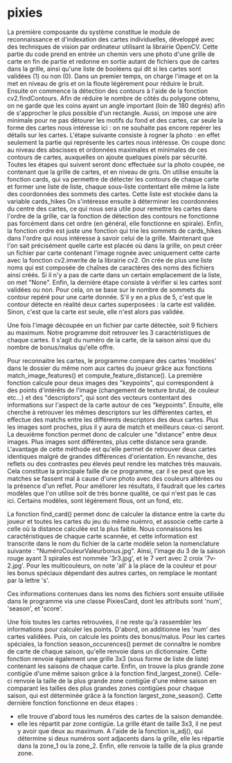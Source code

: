 # pixies
La première composante du système constitue le module de reconnaissance et d'indexation des cartes individuelles, développé avec des techniques de vision par ordinateur utilisant la librairie OpenCV. Cette partie du code prend en entrée un chemin vers une photo d'une grille de carte en fin de partie et redonne en sortie autant de fichiers que de cartes dans la grille, ainsi qu'une liste de booléens qui dit si les cartes sont validées (1) ou non (0). 
Dans un premier temps, on charge l'image et on la met en niveau de gris et on la floute légèrement pour réduire le bruit. Ensuite on commence la détection des contours à l'aide de la fonction cv2.findContours. Afin de réduire le nombre de côtés du polygone obtenu, on ne garde que les coins ayant un angle important (loin de 180 degrés) afin de s'approcher le plus possible d'un rectangle. Aussi, on impose une aire minimale pour ne pas détourer les motifs du fond et des cartes, car seule la forme des cartes nous intéresse ici : on ne souhaite pas encore repérer les détails sur les cartes. 
L'étape suivante consiste à rogner la photo : en effet seulement la partie qui représente les cartes nous intéresse. On coupe donc au niveau des abscisses et ordonnées maximales et minimales de ces contours de cartes, auxquelles on ajoute quelques pixels par sécurité.
Toutes les étapes qui suivent seront donc effectuée sur la photo coupée, ne contenant que la grille de cartes, et en niveau de gris.
On utilise ensuite la fonction cards, qui va permettre de détecter les contours de chaque carte et former une liste de liste, chaque sous-liste contentant elle même la liste des coordonnées des sommets des cartes. Cette liste est stockée dans la variable cards_hikes
On s'intéresse ensuite à déterminer les coordonnées du centre des cartes, ce qui nous sera utile pour remettre les cartes dans l'ordre de la grille, car la fonction de détection des contours ne fonctionne pas forcément dans cet ordre (en général, elle fonctionne en spirale). Enfin, la fonction ordre est juste une fonction qui trie les sommets de cards_hikes dans l'ordre qui nous intéresse à savoir celui de la grille.
Maintenant que l'on sait précisément quelle carte est placée où dans la grille, on peut créer un fichier par carte contenant l'image rognée avec uniquement cette carte avec la fonction cv2.imwrite de la librairie cv2. On crée de plus une liste noms qui est composée de chaînes de caractères des noms des fichiers ainsi créés. Si il n'y a pas de carte dans un certain emplacement de la liste, on met "None".
Enfin, la dernière étape consiste à vérifier si les cartes sont validées ou non. Pour cela, on se base sur le nombre de sommets du contour repéré pour une carte donnée. S'il y en a plus de 5, c'est que le contour détecte en réalité deux cartes superposées : la carte est validée. Sinon, c'est que la carte est seule, elle n'est alors pas validée.

Une fois l'image découpée en un fichier par carte détectée, soit 9 fichiers au maximum.
Notre programme doit retrouver les 3 caractéristiques de chaque cartes. Il s'agit du numéro de la carte, 
de la saison ainsi que du  nombre de bonus/malus qu'elle offre.

Pour reconnaitre les cartes, le programme compare des cartes 'modèles' dans le dossier du même nom aux cartes du joueur grâce aux fonctions match_image_features() et compute_feature_distance(). 
La première fonction calcule pour deux images des "keypoints", qui correspondent à des points d'intérêts de l'image (changement de texture brutal, de couleur etc...) et des "descriptors", qui sont des vecteurs contentant des informations sur l'aspect de la carte autour de ces "keypoints". 
Ensuite, elle cherche à retrouver les mêmes descriptors sur les différentes cartes, et effectue des matchs entre les différents descriptors des deux cartes. Plus les images sont proches, plus il y aura de match et meilleurs ceux-ci seront. La deuxième fonction permet donc de calculer une "distance" entre deux images. Plus images sont différentes, plus cette distance sera grande. L'avantage de cette méthode est qu'elle permet de retrouver deux cartes identiques malgré de grandes différences d'orientation.
En revanche, des reflets ou des contrastes peu élevés peut rendre les matches très mauvais. Cela constitue la principale faille de ce programme, car il se peut que les matches se fassent mal à cause d'une photo avec des couleurs altérées ou la présence d'un reflet. Pour améliorer les résultats, il faudrait que les cartes modèles que l'on utilise soit de très bonne qualité, ce qui n'est pas le cas ici. Certains modèles, sont légèrement flous, ont un fond, etc.

La fonction find_card() permet donc de calculer la distance entre la carte du joueur et toutes les cartes du jeu du même nuémro, et associe cette carte à celle où la distance calculée est la plus faible. 
Nous connaissons les caractéristiques de chaque carte scannée, et cette information est transcrite dans le nom du fichier de la carte modèle selon la nomenclature suivante : "NuméroCouleurValeurbonus.jpg".
Ainsi, l'image du 3 de la saison rouge ayant 3 spirales est nommée '3r3.jpg', et le 7 vert avec 2 croix '7v-2.jpg'. Pour les multicouleurs, on note 'all' à la place de la couleur et pour les bonus spéciaux dépendant des autres cartes, on remplace le montant par la lettre 's'.

Ces informations contenues dans les noms des fichiers sont ensuite utilisée dans le programme via une classe PixiesCard, dont les attributs sont 'num', 'season', et 'score'.

Une fois toutes les cartes retrouvées, il ne reste qu'à rassembler les informations pour calculer les points.
D'abord, on additionne les 'num' des cartes validées.
Puis, on calcule les points des bonus/malus. Pour les cartes spéciales, la fonction season_occurences() permet de connaître le nombre de carte de chaque saison, qu'elle renvoie dans un dictionnaire. 
Cette fonction renvoie également une grille 3x3 (sous forme de liste de liste) contenant les saisons de chaque carte.
Enfin, on trouve la plus grande zone contigüe d'une même saison grâce à la fonction find_largest_zone().
Celle-ci renvoie la taille de la plus grande zone contigüe d'une même saison en comparant les tailles des plus grandes zones contigües pour chaque saison, qui est déterminée grâce à la fonction largest_zone_season().
Cette dernière fonction fonctionne en deux étapes : 
-  elle trouve d'abord tous les numéros des cartes de la saison demandée.
-  elle les répartit par zone contigüe. La grille étant de taille 3x3, il ne peut y avoir que deux au maximum. A l'aide de la fonction is_adj(), qui détermine si deux numéros sont adjacents dans la grille, elle les répartie dans la zone_1 ou la zone_2. Enfin, elle renvoie la taille de la plus grande zone. 

